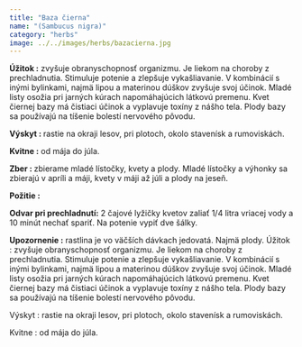 ```yaml
---
title: "Baza čierna"
name: "(Sambucus nigra)"
category: "herbs"
image: ../../images/herbs/bazacierna.jpg
---
```


<strong> Úžitok :</strong> zvyšuje obranyschopnosť organizmu. Je liekom na choroby z prechladnutia. Stimuluje potenie a zlepšuje vykašliavanie. V kombinácií s inými bylinkami, najmä lipou a materinou dúškov zvyšuje svoj účinok. Mladé listy osožia pri jarných kúrach napomáhajúcich látkovú premenu. Kvet čiernej bazy má čistiaci účinok a vyplavuje toxíny z nášho tela. Plody bazy sa používajú na tíšenie bolestí nervového pôvodu.

<strong>Výskyt : </strong>rastie na okraji lesov, pri plotoch, okolo stavenísk a rumoviskách.

<strong>Kvitne :</strong> od mája do júla.

<strong>Zber : </strong>zbierame mladé lístočky, kvety a plody. Mladé lístočky a výhonky sa zbierajú v apríli a máji, kvety v máji až júli a plody na jeseň.

<strong>Požitie :</strong>

<strong>Odvar pri prechladnutí:</strong> 2 čajové lyžičky kvetov zaliať 1/4 litra vriacej vody a 10 minút nechať spariť. Na potenie vypiť dve šálky.

<strong>Upozornenie :</strong> rastlina je vo väčších dávkach jedovatá. Najmä plody.
Úžitok : zvyšuje obranyschopnosť organizmu. Je liekom na choroby z prechladnutia. Stimuluje potenie a zlepšuje vykašliavanie. V kombinácií s inými bylinkami, najmä lipou a materinou dúškov zvyšuje svoj účinok. Mladé listy osožia pri jarných kúrach napomáhajúcich látkovú premenu. Kvet čiernej bazy má čistiaci účinok a vyplavuje toxíny z nášho tela. Plody bazy sa používajú na tíšenie bolestí nervového pôvodu.

Výskyt : rastie na okraji lesov, pri plotoch, okolo stavenísk a rumoviskách.

Kvitne : od mája do júla.
